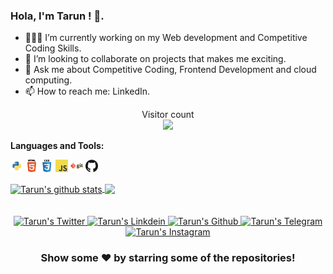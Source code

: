### Hola, I'm Tarun ! 👋.

- 👨🏻‍💻 I’m currently working on my Web development and Competitive Coding Skills.
- 👯 I’m looking to collaborate on projects that makes me exciting.
- 💬 Ask me about Competitive Coding, Frontend Development and cloud computing.
- 📫 How to reach me: LinkedIn.

<p align="center"> 
  Visitor count<br>
  <img src="https://profile-counter.glitch.me/tarunlunia22/count.svg" />
</p>

**Languages and Tools:**  

<code><img height="20" src="https://raw.githubusercontent.com/github/explore/80688e429a7d4ef2fca1e82350fe8e3517d3494d/topics/python/python.png"></code>
<code><img height="20" src="https://raw.githubusercontent.com/github/explore/80688e429a7d4ef2fca1e82350fe8e3517d3494d/topics/html/html.png"></code>
<code><img height="20" src="https://raw.githubusercontent.com/github/explore/80688e429a7d4ef2fca1e82350fe8e3517d3494d/topics/css/css.png"></code>
<code><img height="20" src="https://raw.githubusercontent.com/github/explore/80688e429a7d4ef2fca1e82350fe8e3517d3494d/topics/javascript/javascript.png"></code>
<code><img height="20" src="https://raw.githubusercontent.com/github/explore/80688e429a7d4ef2fca1e82350fe8e3517d3494d/topics/git/git.png"></code>
<code><img height="20" src="https://raw.githubusercontent.com/github/explore/78df643247d429f6cc873026c0622819ad797942/topics/github/github.png"></code>  

<a href="https://github.com/anuraghazra/github-readme-stats">
  <img align="center" src="https://github-readme-stats.vercel.app/api?username=tarunlunia22&show_icons=true&include_all_commits=true&theme=radical" alt="Tarun's github stats" />
</a>
<a href="https://github.com/anuraghazra/github-readme-stats">
  <img align="center" src="https://github-readme-stats.vercel.app/api/top-langs/?username=tarunlunia22&theme=radical&hide_langs_below=1""/>
</a>


<div align="center">
<br/>
<br/>
<a href="https://twitter.com/TarunLunia1">
  <img alt="Tarun's Twitter" width="22px" src="https://cdn.jsdelivr.net/npm/simple-icons@v3/icons/twitter.svg" />
</a>
<a href="https://www.linkedin.com/in/tarun-lunia-630871194/">
  <img alt="Tarun's Linkdein" width="22px" src="https://cdn.jsdelivr.net/npm/simple-icons@v3/icons/linkedin.svg" />
</a>
<a href="https://github.com/tarunlunia22">
  <img alt="Tarun's Github" width="22px" src="https://cdn.jsdelivr.net/npm/simple-icons@v3/icons/github.svg" />
</a>
<a href="https://t.me/Tarunlunia22">
  <img alt="Tarun's Telegram" width="22px" src="https://cdn.jsdelivr.net/npm/simple-icons@v3/icons/telegram.svg" />
</a>
<a href="https://www.instagram.com/tarun.lunia22/">
  <img alt="Tarun's Instagram" width="22px" src="https://cdn.jsdelivr.net/npm/simple-icons@v3/icons/instagram.svg" />
</a>

 
### Show some ❤️ by starring some of the repositories!

</div>
